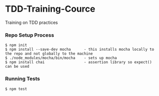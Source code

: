 # TDD-Training-Cource
Training on TDD practices
### Repo Setup Process
```
$ npm init
$ npm install --save-dev mocha      - this installs mocha locally to the repo and not globally to the machine
$ ./node_modules/mocha/bin/mocha    - sets up mocha
$ npm install chai                  - assertion library so expect() can be used
```

### Running Tests
```
$ npm test
```
